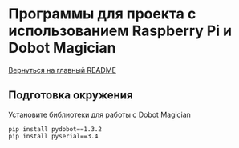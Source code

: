 # Программы для проекта с использованием Raspberry Pi и Dobot Magician

[Вернуться на главный README](../README.md)

## Подготовка окружения

Установите библиотеки для работы с Dobot Magician
```
pip install pydobot==1.3.2
pip install pyserial==3.4
```